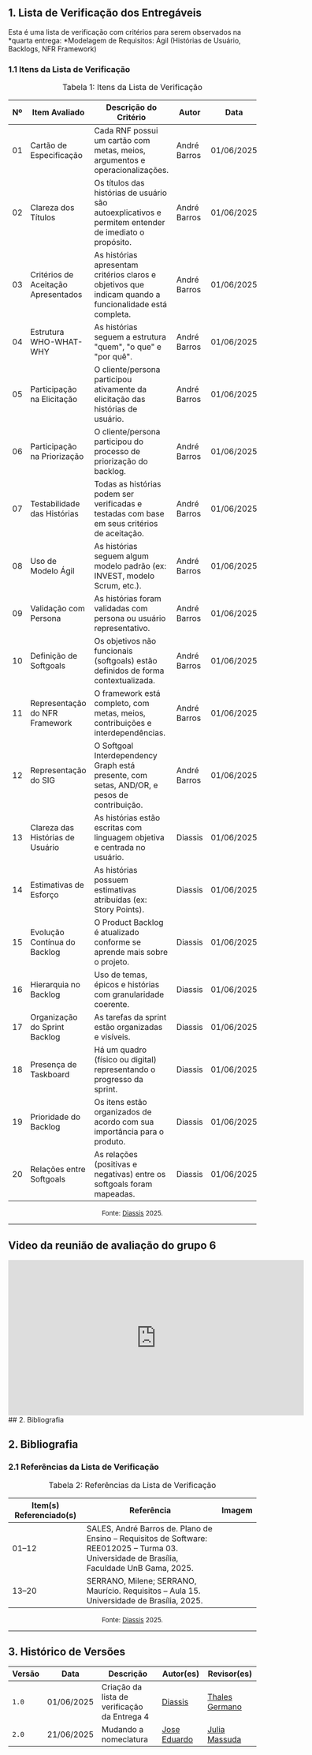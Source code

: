 ## 1. Lista de Verificação dos Entregáveis

Esta é uma lista de verificação com critérios para serem observados na *quarta entrega: *Modelagem de Requisitos: Ágil (Histórias de Usuário, Backlogs, NFR Framework)

### 1.1 Itens da Lista de Verificação

<font size="3"><p style="text-align: center">Tabela 1: Itens da Lista de Verificação</p></font>

| Nº | Item Avaliado | Descrição do Critério | Autor | Data | Status |
|----|----------------|------------------------|--------|------|--------|
| 01 | Cartão de Especificação | Cada RNF possui um cartão com metas, meios, argumentos e operacionalizações. | André Barros | 01/06/2025 | Conforme |
| 02 | Clareza dos Títulos | Os títulos das histórias de usuário são autoexplicativos e permitem entender de imediato o propósito. | André Barros | 01/06/2025 | Conforme  |
| 03 | Critérios de Aceitação Apresentados | As histórias apresentam critérios claros e objetivos que indicam quando a funcionalidade está completa. | André Barros | 01/06/2025 | Conforme  |
| 04 | Estrutura WHO-WHAT-WHY | As histórias seguem a estrutura "quem", "o que" e "por quê". | André Barros | 01/06/2025 | Conforme |
| 05 | Participação na Elicitação | O cliente/persona participou ativamente da elicitação das histórias de usuário. | André Barros | 01/06/2025 | Conforme |
| 06 | Participação na Priorização | O cliente/persona participou do processo de priorização do backlog. | André Barros | 01/06/2025 | Conforme |
| 07 | Testabilidade das Histórias | Todas as histórias podem ser verificadas e testadas com base em seus critérios de aceitação. | André Barros | 01/06/2025 | Conforme |
| 08 | Uso de Modelo Ágil | As histórias seguem algum modelo padrão (ex: INVEST, modelo Scrum, etc.). | André Barros | 01/06/2025 | Conforme  |
| 09 | Validação com Persona | As histórias foram validadas com persona ou usuário representativo. | André Barros | 01/06/2025 | Conforme |
| 10 | Definição de Softgoals | Os objetivos não funcionais (softgoals) estão definidos de forma contextualizada. | André Barros | 01/06/2025 | Conforme |
| 11 | Representação do NFR Framework | O framework está completo, com metas, meios, contribuições e interdependências. | André Barros | 01/06/2025 | Conforme |
| 12 | Representação do SIG | O Softgoal Interdependency Graph está presente, com setas, AND/OR, e pesos de contribuição. | André Barros | 01/06/2025 | Conforme |
| 13 | Clareza das Histórias de Usuário | As histórias estão escritas com linguagem objetiva e centrada no usuário. | Diassis | 01/06/2025 | Conforme |
| 14 | Estimativas de Esforço | As histórias possuem estimativas atribuídas (ex: Story Points). | Diassis | 01/06/2025 | Conforme  |
| 15 | Evolução Contínua do Backlog | O Product Backlog é atualizado conforme se aprende mais sobre o projeto. | Diassis | 01/06/2025 | Conforme |
| 16 | Hierarquia no Backlog | Uso de temas, épicos e histórias com granularidade coerente. | Diassis | 01/06/2025 | Conforme |
| 17 | Organização do Sprint Backlog | As tarefas da sprint estão organizadas e visíveis. | Diassis | 01/06/2025 | Incompleto |
| 18 | Presença de Taskboard | Há um quadro (físico ou digital) representando o progresso da sprint. | Diassis | 01/06/2025 | Não conforme |
| 19 | Prioridade do Backlog | Os itens estão organizados de acordo com sua importância para o produto. | Diassis | 01/06/2025 | Conforme |
| 20 | Relações entre Softgoals | As relações (positivas e negativas) entre os softgoals foram mapeadas. | Diassis | 01/06/2025 | Conforme |

<font size="2"><p style="text-align: center">Fonte: [Diassis](https://github.com/Diaxiz) 2025.</p></font>

---

## Video da reunião de avaliação do grupo 6

<iframe width="600" height="315" 
        src="https://www.youtube.com/embed/mdkK5eVJFPs" 
        title="YouTube video player" 
        frameborder="0" 
        allow="accelerometer; autoplay; clipboard-write; encrypted-media; gyroscope; picture-in-picture; web-share" 
        referrerpolicy="strict-origin-when-cross-origin" 
        allowfullscreen>
</iframe>
## 2. Bibliografia


## 2. Bibliografia

### 2.1 Referências da Lista de Verificação

<font size="3"><p style="text-align: center">Tabela 2: Referências da Lista de Verificação</p></font>

| Item(s) Referenciado(s) | Referência | Imagem |
|--------------------------|------------|--------|
| 01–12 | SALES, André Barros de. Plano de Ensino – Requisitos de Software: REE012025 – Turma 03. Universidade de Brasília, Faculdade UnB Gama, 2025. |
| 13–20 | SERRANO, Milene; SERRANO, Maurício. Requisitos – Aula 15. Universidade de Brasília, 2025. |

<font size="2"><p style="text-align: center">Fonte: [Diassis](https://github.com/Diaxiz) 2025.</p></font>

---

## 3. Histórico de Versões


Versão |   Data     | Descrição | Autor(es) | Revisor(es)
------ | ---------- | --------------------------------------------- | ---------- | ----------
`1.0`  | 01/06/2025 | Criação da lista de verificação da Entrega 4 | [Diassis](https://github.com/Diaxiz) | [Thales Germano](https://github.com/thalesgvl) |
`2.0`  | 21/06/2025 | Mudando a nomeclatura | [Jose Eduardo](https://github.com/jevprado) | [Julia Massuda](https://github.com/JuliaReis18) |